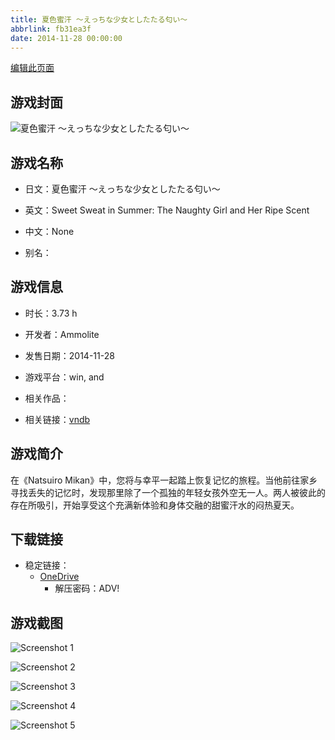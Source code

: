 ```yaml
---
title: 夏色蜜汗 ～えっちな少女としたたる匂い～
abbrlink: fb31ea3f
date: 2014-11-28 00:00:00
---
```

[编辑此页面](https://github.com/ACG-3/ADV3-source/blob/main/source/_posts/games/%E5%A4%8F%E8%89%B2%E8%9C%9C%E6%B1%97%20%EF%BD%9E%E3%81%88%E3%81%A3%E3%81%A1%E3%81%AA%E5%B0%91%E5%A5%B3%E3%81%A8%E3%81%97%E3%81%9F%E3%81%9F%E3%82%8B%E5%8C%82%E3%81%84%EF%BD%9E.md)

## 游戏封面

![夏色蜜汗 ～えっちな少女としたたる匂い～](https://pan.timero.xyz/d/onedrive/img_lib_001/%E5%A4%8F%E8%89%B2%E8%9C%9C%E6%B1%97%20%EF%BD%9E%E3%81%88%E3%81%A3%E3%81%A1%E3%81%AA%E5%B0%91%E5%A5%B3%E3%81%A8%E3%81%97%E3%81%9F%E3%81%9F%E3%82%8B%E5%8C%82%E3%81%84%EF%BD%9E_cover.avif)


## 游戏名称

- 日文：夏色蜜汗 ～えっちな少女としたたる匂い～
- 英文：Sweet Sweat in Summer: The Naughty Girl and Her Ripe Scent
- 中文：None

- 别名：


## 游戏信息

- 时长：3.73 h
- 开发者：Ammolite
- 发售日期：2014-11-28
- 游戏平台：win, and
- 相关作品：

- 相关链接：[vndb](https://vndb.org/v16006)


## 游戏简介

在《Natsuiro Mikan》中，您将与幸平一起踏上恢复记忆的旅程。当他前往家乡寻找丢失的记忆时，发现那里除了一个孤独的年轻女孩外空无一人。两人被彼此的存在所吸引，开始享受这个充满新体验和身体交融的甜蜜汗水的闷热夏天。


## 下载链接

- 稳定链接：
    - [OneDrive](https://pan.timero.xyz/onedrive/adv_lib_001/%E5%A4%8F%E8%89%B2%E8%9C%9C%E6%B1%97%20%EF%BD%9E%E3%81%88%E3%81%A3%E3%81%A1%E3%81%AA%E5%B0%91%E5%A5%B3%E3%81%A8%E3%81%97%E3%81%9F%E3%81%9F%E3%82%8B%E5%8C%82%E3%81%84%EF%BD%9E)
        - 解压密码：ADV!



## 游戏截图


![Screenshot 1](https://pan.timero.xyz/d/onedrive/img_lib_001/%E5%A4%8F%E8%89%B2%E8%9C%9C%E6%B1%97%20%EF%BD%9E%E3%81%88%E3%81%A3%E3%81%A1%E3%81%AA%E5%B0%91%E5%A5%B3%E3%81%A8%E3%81%97%E3%81%9F%E3%81%9F%E3%82%8B%E5%8C%82%E3%81%84%EF%BD%9E_Screenshot_1.avif)

![Screenshot 2](https://pan.timero.xyz/d/onedrive/img_lib_001/%E5%A4%8F%E8%89%B2%E8%9C%9C%E6%B1%97%20%EF%BD%9E%E3%81%88%E3%81%A3%E3%81%A1%E3%81%AA%E5%B0%91%E5%A5%B3%E3%81%A8%E3%81%97%E3%81%9F%E3%81%9F%E3%82%8B%E5%8C%82%E3%81%84%EF%BD%9E_Screenshot_2.avif)

![Screenshot 3](https://pan.timero.xyz/d/onedrive/img_lib_001/%E5%A4%8F%E8%89%B2%E8%9C%9C%E6%B1%97%20%EF%BD%9E%E3%81%88%E3%81%A3%E3%81%A1%E3%81%AA%E5%B0%91%E5%A5%B3%E3%81%A8%E3%81%97%E3%81%9F%E3%81%9F%E3%82%8B%E5%8C%82%E3%81%84%EF%BD%9E_Screenshot_3.avif)

![Screenshot 4](https://pan.timero.xyz/d/onedrive/img_lib_001/%E5%A4%8F%E8%89%B2%E8%9C%9C%E6%B1%97%20%EF%BD%9E%E3%81%88%E3%81%A3%E3%81%A1%E3%81%AA%E5%B0%91%E5%A5%B3%E3%81%A8%E3%81%97%E3%81%9F%E3%81%9F%E3%82%8B%E5%8C%82%E3%81%84%EF%BD%9E_Screenshot_4.avif)

![Screenshot 5](https://pan.timero.xyz/d/onedrive/img_lib_001/%E5%A4%8F%E8%89%B2%E8%9C%9C%E6%B1%97%20%EF%BD%9E%E3%81%88%E3%81%A3%E3%81%A1%E3%81%AA%E5%B0%91%E5%A5%B3%E3%81%A8%E3%81%97%E3%81%9F%E3%81%9F%E3%82%8B%E5%8C%82%E3%81%84%EF%BD%9E_Screenshot_5.avif)

